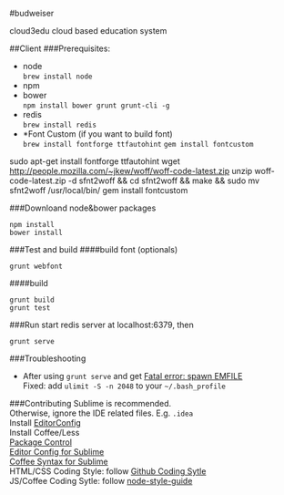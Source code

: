 #budweiser

cloud3edu cloud based education system

##Client
###Prerequisites:
+ node  
`brew install node`
+ npm 
+ bower  
`npm install bower grunt grunt-cli -g`
+ redis  
`brew install redis`
+ *Font Custom (if you want to build font)  
`brew install fontforge ttfautohint`
`gem install fontcustom`

sudo apt-get install fontforge ttfautohint
wget http://people.mozilla.com/~jkew/woff/woff-code-latest.zip
unzip woff-code-latest.zip -d sfnt2woff && cd sfnt2woff && make && sudo mv sfnt2woff /usr/local/bin/
gem install fontcustom

###Downloand node&bower packages
```
npm install
bower install
```
###Test and build
####build font (optionals)
```
grunt webfont
```
####build
```
grunt build
grunt test
```
###Run
start redis server at localhost:6379, then

`grunt serve`

###Troubleshooting
+ After using `grunt serve` and get [Fatal error: spawn EMFILE](https://github.com/gruntjs/grunt/issues/788)  
Fixed: add `ulimit -S -n 2048` to your `~/.bash_profile`

###Contributing
Sublime is recommended.  
Otherwise, ignore the IDE related files. E.g. `.idea`  
Install [EditorConfig](http://editorconfig.org/)  
Install Coffee/Less  
[Package Control](https://sublime.wbond.net/installation#st2)  
[Editor Config for Sublime](https://github.com/sindresorhus/editorconfig-sublime)  
[Coffee Syntax for Sublime](https://github.com/jashkenas/coffee-script-tmbundle)  
HTML/CSS Coding Style: follow [Github Coding Sytle](https://github.com/styleguide/css)  
JS/Coffee Coding Sytle: follow [node-style-guide](https://github.com/felixge/node-style-guide)

